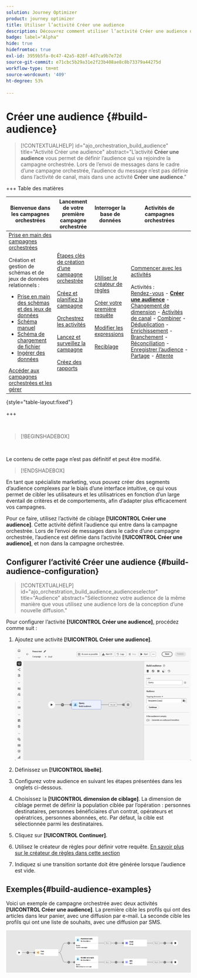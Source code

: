 ```yaml
---
solution: Journey Optimizer
product: journey optimizer
title: Utiliser l’activité Créer une audience
description: Découvrez comment utiliser l’activité Créer une audience dans une campagne orchestrée
badge: label="Alpha"
hide: true
hidefromtoc: true
exl-id: 3959b5fa-0c47-42a5-828f-4d7ca9b7e72d
source-git-commit: e71cbc5b29a31e2f23b408ae8c8b73379a44275d
workflow-type: tm+mt
source-wordcount: '409'
ht-degree: 53%

---
```


# Créer une audience {#build-audience}

>[!CONTEXTUALHELP]
>id="ajo_orchestration_build_audience"
>title="Activité Créer une audience"
>abstract="L’activité **Créer une audience** vous permet de définir l’audience qui va rejoindre la campagne orchestrée. Lors de l’envoi de messages dans le cadre d’une campagne orchestrée, l’audience du message n’est pas définie dans l’activité de canal, mais dans une activité **Créer une audience**."

+++ Table des matières

| Bienvenue dans les campagnes orchestrées | Lancement de votre première campagne orchestrée | Interroger la base de données | Activités de campagnes orchestrées |
|---|---|---|---|
| [Prise en main des campagnes orchestrées](../gs-orchestrated-campaigns.md)<br/><br/>Création et gestion de schémas et de jeux de données relationnels :</br> <ul><li>[Prise en main des schémas et des jeux de données](../gs-schemas.md)</li><li>[Schéma manuel](../manual-schema.md)</li><li>[Schéma de chargement de fichier](../file-upload-schema.md)</li><li>[ Ingérer des données ](../ingest-data.md)</li></ul>[Accéder aux campagnes orchestrées et les gérer](../access-manage-orchestrated-campaigns.md) | [Étapes clés de création d’une campagne orchestrée](../gs-campaign-creation.md)<br/><br/>[Créez et planifiez la campagne](../create-orchestrated-campaign.md)<br/><br/>[Orchestrez les activités](../orchestrate-activities.md)<br/><br/>[Lancez et surveillez la campagne](../start-monitor-campaigns.md)<br/><br/>[Créez des rapports](../reporting-campaigns.md) | [Utiliser le créateur de règles](../orchestrated-rule-builder.md)<br/><br/>[Créer votre première requête](../build-query.md)<br/><br/>[Modifier les expressions](../edit-expressions.md)<br/><br/>[Reciblage](../retarget.md) | [Commencer avec les activités](about-activities.md)<br/><br/>Activités :<br/>[Rendez-vous](and-join.md) - <b>[Créer une audience](build-audience.md)</b> - [Changement de dimension](change-dimension.md) - [Activités de canal](channels.md) - [Combiner](combine.md) - [Déduplication](deduplication.md) - [Enrichissement](enrichment.md) - [Branchement](fork.md) - [Réconciliation](reconciliation.md) - [Enregistrer l’audience](save-audience.md) - [Partage](split.md) - [Attente](wait.md) |

{style="table-layout:fixed"}

+++


<br/>

>[!BEGINSHADEBOX]

</br>

Le contenu de cette page n’est pas définitif et peut être modifié.

>[!ENDSHADEBOX]

En tant que spécialiste marketing, vous pouvez créer des segments d’audience complexes par le biais d’une interface intuitive, ce qui vous permet de cibler les utilisateurs et les utilisatrices en fonction d’un large éventail de critères et de comportements, afin d’adapter plus efficacement vos campagnes.

Pour ce faire, utilisez l’activité de ciblage **[!UICONTROL Créer une audience]**. Cette activité définit l’audience qui entre dans la campagne orchestrée. Lors de l’envoi de messages dans le cadre d’une campagne orchestrée, l’audience est définie dans l’activité **[!UICONTROL Créer une audience]**, et non dans la campagne orchestrée.

## Configurer l’activité Créer une audience {#build-audience-configuration}

>[!CONTEXTUALHELP]
>id="ajo_orchestration_build_audience_audienceselector"
>title="Audience"
>abstract="Sélectionnez votre audience de la même manière que vous utilisez une audience lors de la conception d’une nouvelle diffusion."

Pour configurer l’activité **[!UICONTROL Créer une audience]**, procédez comme suit :

1. Ajoutez une activité **[!UICONTROL Créer une audience]**.

   ![](../assets/build-audience.png)

1. Définissez un **[!UICONTROL libellé]**.

1. Configurez votre audience en suivant les étapes présentées dans les onglets ci-dessous.

1. Choisissez la **[!UICONTROL dimension de ciblage]**. La dimension de ciblage permet de définir la population ciblée par l’opération : personnes destinataires, personnes bénéficiaires d’un contrat, opérateurs et opératrices, personnes abonnées, etc. Par défaut, la cible est sélectionnée parmi les destinataires.

1. Cliquez sur **[!UICONTROL Continuer]**.

1. Utilisez le créateur de règles pour définir votre requête. [En savoir plus sur le créateur de règles dans cette section](../orchestrated-rule-builder.md)

1. Indiquez si une transition sortante doit être générée lorsque l’audience est vide.

## Exemples{#build-audience-examples}

Voici un exemple de campagne orchestrée avec deux activités **[!UICONTROL Créer une audience]**. La première cible les profils qui ont des articles dans leur panier, avec une diffusion par e-mail. La seconde cible les profils qui ont une liste de souhaits, avec une diffusion par SMS.

![](../assets/build-audience-2.png)
